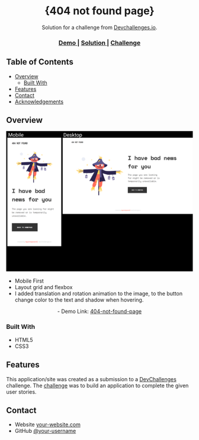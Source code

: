 <!-- Please update value in the {}  -->

<h1 align="center">{404 not found page}</h1>

<div align="center">
   Solution for a challenge from  <a href="http://devchallenges.io" target="_blank">Devchallenges.io</a>.
</div>

<div align="center">
  <h3>
    <a href="https://404-not-found-page-seven.vercel.app/">
      Demo
    </a>
    <span> | </span>
    <a href="https://github.com/Aguirreignacio12/404-not-found-page">
      Solution
    </a>
    <span> | </span>
    <a href="https://devchallenges.io/challenges/wBunSb7FPrIepJZAg0sY">
      Challenge
    </a>
  </h3>
</div>

<!-- TABLE OF CONTENTS -->

## Table of Contents

- [Overview](#overview)
  - [Built With](#built-with)
- [Features](#features)
- [Contact](#contact)
- [Acknowledgements](#acknowledgements)

<!-- OVERVIEW -->

## Overview
![screenshot](./overview/design.png)

- Mobile First
- Layout grid and flexbox
- I added translation and rotation animation to the image, to the button change color to the text and shadow when hovering.

<div align="center">
  - Demo Link:  <a href=href="https://404-not-found-page-seven.vercel.app/" target="_blank">404-not-found-page</a>
</div>

### Built With

<!-- This section should list any major frameworks that you built your project using. Here are a few examples.-->
- HTML5
- CSS3

## Features

<!-- List the features of your application or follow the template. Don't share the figma file here :) -->

This application/site was created as a submission to a [DevChallenges](https://devchallenges.io/challenges) challenge. The [challenge](https://devchallenges.io/challenges/wBunSb7FPrIepJZAg0sY) was to build an application to complete the given user stories.


## Contact

- Website [your-website.com](https://ignacioaguirre.com)
- GitHub [@your-username](https://github.com/Aguirreignacio12/)
